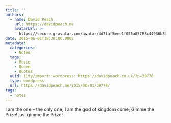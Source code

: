 ```yaml
---
title: ''
authors:
  - name: David Peach
    url: https://davidpeach.me
    avatarUrl: >-
      https://secure.gravatar.com/avatar/4d7faf5eee1f055a85788c44936b8995eaab6dfb004e7854ec747ccb272e91ee?s=96&d=mm&r=g
date: 2015-06-01T18:30:00.000Z
metadata:
  categories:
    - Notes
  tags:
    - Music
    - Queen
    - Quotes
  uuid: 11ty/import::wordpress::https://davidpeach.co.uk/?p=39778
  type: wordpress
  url: https://davidpeach.me/2015/06/01/39778/
tags:
  - notes
---
```

I am the one – the only one; I am the god of kingdom come; Gimme the Prize! just gimme the Prize!